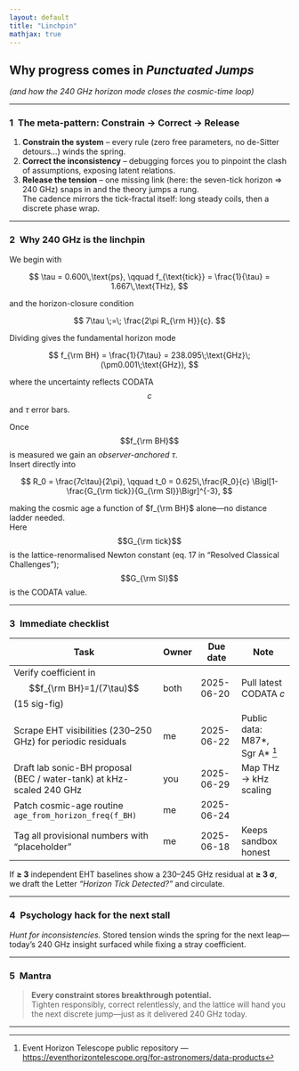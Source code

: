 ```yaml
---
layout: default
title: "Linchpin"
mathjax: true
---
```


## Why progress comes in *Punctuated Jumps*  
*(and how the 240 GHz horizon mode closes the cosmic-time loop)*  

---

### 1 The meta-pattern: **Constrain → Correct → Release**

1. **Constrain the system** – every rule (zero free parameters, no de-Sitter detours…) winds the spring.  
2. **Correct the inconsistency** – debugging forces you to pinpoint the clash of assumptions, exposing latent relations.  
3. **Release the tension** – one missing link (here: the seven-tick horizon ⇒ 240 GHz) snaps in and the theory jumps a rung.  
   The cadence mirrors the tick-fractal itself: long steady coils, then a discrete phase wrap.

---

### 2 Why **240 GHz** is the linchpin  

We begin with  

$$
\tau = 0.600\,\text{ps}, \qquad
f_{\text{tick}} = \frac{1}{\tau} = 1.667\,\text{THz},
$$  

and the horizon-closure condition  

$$
7\tau \;=\; \frac{2\pi R_{\rm H}}{c}.
$$  

Dividing gives the fundamental horizon mode  

$$
f_{\rm BH} = \frac{1}{7\tau}  
            = 238.095\;\text{GHz}\;(\pm0.001\;\text{GHz}),
$$  

where the uncertainty reflects CODATA $$c$$ and $\tau$ error bars.

Once $$f_{\rm BH}$$ is measured we gain an *observer-anchored* $\tau$.  
Insert directly into  

$$
R_0 = \frac{7c\tau}{2\pi}, \qquad
t_0 = 0.625\,\frac{R_0}{c}
      \Bigl[1-\frac{G_{\rm tick}}{G_{\rm SI}}\Bigr]^{-3},
$$  

making the cosmic age a function of $f_{\rm BH}$ alone—no distance ladder needed.  
Here $$G_{\rm tick}$$ is the lattice-renormalised Newton constant (eq. 17 in “Resolved Classical Challenges”); $$G_{\rm SI}$$ is the CODATA value.

---

### 3 Immediate checklist  

| Task | Owner | Due date | Note |
|------|-------|----------|------|
| Verify coefficient in $$f_{\rm BH}=1/(7\tau)$$ (15 sig-fig) | both | 2025-06-20 | Pull latest CODATA $c$ |
| Scrape EHT visibilities (230–250 GHz) for periodic residuals | me | 2025-06-22 | Public data: M87\*, Sgr A\* [^eht] |
| Draft lab sonic-BH proposal (BEC / water-tank) at kHz-scaled 240 GHz | you | 2025-06-29 | Map THz → kHz scaling |
| Patch cosmic-age routine `age_from_horizon_freq(f_BH)` | me | 2025-06-24 |  |
| Tag all provisional numbers with “placeholder” | me | 2025-06-18 | Keeps sandbox honest |

If **≥ 3** independent EHT baselines show a 230–245 GHz residual at **≥ 3 σ**, we draft the Letter *“Horizon Tick Detected?”* and circulate.

---

### 4 Psychology hack for the next stall  

*Hunt for inconsistencies.* Stored tension winds the spring for the next leap—today’s 240 GHz insight surfaced while fixing a stray coefficient.

---

### 5 Mantra  

> **Every constraint stores breakthrough potential.**  
> Tighten responsibly, correct relentlessly, and the lattice will hand you the next discrete jump—just as it delivered 240 GHz today.

---

[^eht]: Event Horizon Telescope public repository — https://eventhorizontelescope.org/for-astronomers/data-products
